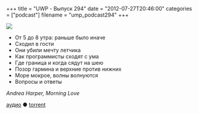 +++
title = "UWP - Выпуск 294"
date = "2012-07-27T20:46:00"
categories = ["podcast"]
filename = "ump_podcast294"
+++

![](https://podcast.umputun.com/images/uwp/uwp294.gif)




- От 5 до 8 утра: раньше было иначе
- Сходил в гости
- Они убили мечту летчика
- Как программисты сходят с ума
- Где граница и когда сядут на шею
- Позор гармина и верхние против нижних
- Море мокрое, волны волнуются
- Вопросы и ответы

_Andrea Harper, Morning Love_

[аудио](https://podcast.umputun.com/media/ump_podcast294.mp3) ● [torrent](http://archive.rucast.net/uwp/media/ump_podcast294.mp3.torrent)


<audio src="https://podcast.umputun.com/media/ump_podcast294.mp3" preload="none">